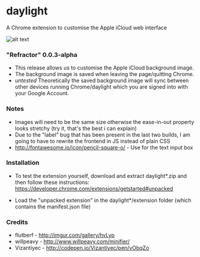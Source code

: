 # daylight
A Chrome extension to customise the Apple iCloud web interface

![alt text](https://github.com/Marmatee/daylight/blob/master/screenshots/screenshot-0.0.2.gif?raw=true "daylight")

### "Refractor" 0.0.3-alpha
- This release allows us to customise the Apple iCloud background image.
- The background image is saved when leaving the page/quitting Chrome.
- *untested* Theoretically the saved background image will sync between other devices running Chrome/daylight which you are signed into with your Google Account.

### Notes
- Images will need to be the same size otherwise the ease-in-out property looks stretchy (try it, that's the best i can explain)
- Due to the "label" bug that has been present in the last two builds, I am going to have to rewrite the frontend in JS instead of plain CSS
- http://fontawesome.io/icon/pencil-square-o/ - Use for the text input box

### Installation
- To test the extension yourself, download and extract daylight*.zip and then follow these instructions: https://developer.chrome.com/extensions/getstarted#unpacked

- Load the "unpacked extension" in the daylight*/extension folder (which contains the manifest.json file)


### Credits
- flutberf - http://imgur.com/gallery/hvLyp
- willpeavy - http://www.willpeavy.com/minifier/
- Vizantiyec - http://codepen.io/Vizantiyec/pen/vObqZo

